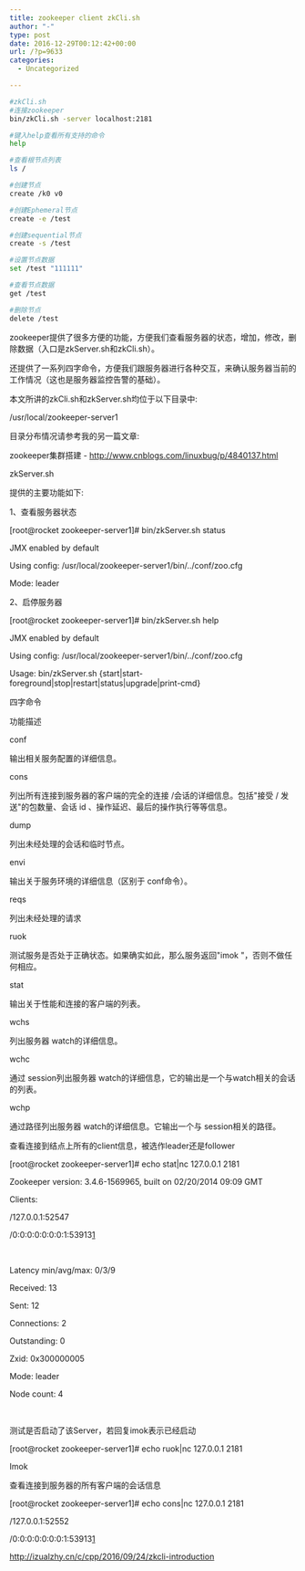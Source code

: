 ```yaml
---
title: zookeeper client zkCli.sh
author: "-"
type: post
date: 2016-12-29T00:12:42+00:00
url: /?p=9633
categories:
  - Uncategorized

---
```

```bash
#zkCli.sh
#连接zookeeper
bin/zkCli.sh -server localhost:2181

#键入help查看所有支持的命令
help

#查看根节点列表
ls /

#创建节点
create /k0 v0

#创建Ephemeral节点
create -e /test

#创建sequential节点
create -s /test

#设置节点数据
set /test "111111"

#查看节点数据
get /test 

#删除节点
delete /test
```

zookeeper提供了很多方便的功能，方便我们查看服务器的状态，增加，修改，删除数据（入口是zkServer.sh和zkCli.sh）。
  
还提供了一系列四字命令，方便我们跟服务器进行各种交互，来确认服务器当前的工作情况（这也是服务器监控告警的基础）。
  
本文所讲的zkCli.sh和zkServer.sh均位于以下目录中: 
  
/usr/local/zookeeper-server1
  
目录分布情况请参考我的另一篇文章: 
  
zookeeper集群搭建 - http://www.cnblogs.com/linuxbug/p/4840137.html
  
zkServer.sh
  
提供的主要功能如下: 

1、查看服务器状态

[root@rocket zookeeper-server1]# bin/zkServer.sh status

JMX enabled by default

Using config: /usr/local/zookeeper-server1/bin/../conf/zoo.cfg

Mode: leader

2、启停服务器

[root@rocket zookeeper-server1]# bin/zkServer.sh help

JMX enabled by default

Using config: /usr/local/zookeeper-server1/bin/../conf/zoo.cfg

Usage: bin/zkServer.sh {start|start-foreground|stop|restart|status|upgrade|print-cmd}

四字命令
  
功能描述
  
conf
  
输出相关服务配置的详细信息。
  
cons
  
列出所有连接到服务器的客户端的完全的连接 /会话的详细信息。包括"接受 / 发送"的包数量、会话 id 、操作延迟、最后的操作执行等等信息。
  
dump
  
列出未经处理的会话和临时节点。
  
envi
  
输出关于服务环境的详细信息（区别于 conf命令）。
  
reqs
  
列出未经处理的请求
  
ruok
  
测试服务是否处于正确状态。如果确实如此，那么服务返回"imok "，否则不做任何相应。
  
stat
  
输出关于性能和连接的客户端的列表。
  
wchs
  
列出服务器 watch的详细信息。
  
wchc
  
通过 session列出服务器 watch的详细信息，它的输出是一个与watch相关的会话的列表。
  
wchp
  
通过路径列出服务器 watch的详细信息。它输出一个与 session相关的路径。
  
查看连接到结点上所有的client信息，被选作leader还是follower

[root@rocket zookeeper-server1]# echo stat|nc 127.0.0.1 2181

Zookeeper version: 3.4.6-1569965, built on 02/20/2014 09:09 GMT

Clients:

/127.0.0.1:52547[][1]

/0:0:0:0:0:0:0:1:53913[1][2]

 

Latency min/avg/max: 0/3/9

Received: 13

Sent: 12

Connections: 2

Outstanding: 0

Zxid: 0x300000005

Mode: leader

Node count: 4

 

测试是否启动了该Server，若回复imok表示已经启动

[root@rocket zookeeper-server1]# echo ruok|nc 127.0.0.1 2181

Imok

查看连接到服务器的所有客户端的会话信息

[root@rocket zookeeper-server1]# echo cons|nc 127.0.0.1 2181

/127.0.0.1:52552[][1]

/0:0:0:0:0:0:0:1:53913[1][3]

http://izualzhy.cn/c/cpp/2016/09/24/zkcli-introduction

 [1]: queued=0,recved=1,sent=0
 [2]: queued=0,recved=4,sent=4
 [3]: queued=0,recved=88,sent=88,sid=0x14ffe63e9ce0001,lop=PING,est=1443098949817,to=30000,lcxid=0x2,lzxid=0x30000000a,lresp=1443099814079,llat=0,minlat=0,avglat=0,maxlat=3